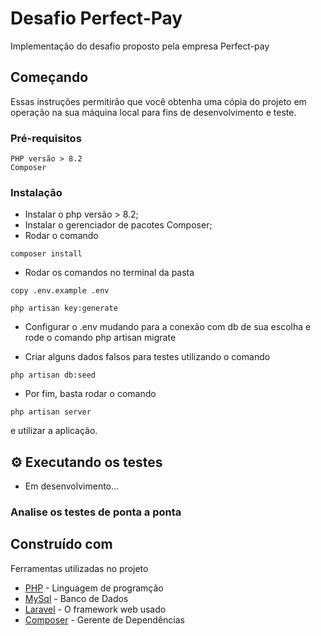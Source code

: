 # Desafio Perfect-Pay

Implementação do desafio proposto pela empresa Perfect-pay

## Começando

Essas instruções permitirão que você obtenha uma cópia do projeto em operação na sua máquina local para fins de desenvolvimento e teste.

### Pré-requisitos

```
PHP versão > 8.2
Composer
```

###  Instalação


- Instalar o php versão > 8.2;
- Instalar o gerenciador de pacotes Composer;
- Rodar o comando 
``` 
composer install
```
- Rodar os comandos no terminal da  pasta 
``` 
copy .env.example .env
```
``` 
php artisan key:generate
``` 
- Configurar o .env mudando para a conexão com db de sua escolha e rode o comando php artisan migrate

- Criar alguns dados falsos para testes utilizando o comando 
``` 
php artisan db:seed
``` 
- Por fim, basta rodar o comando 
``` 
php artisan server
``` 
e utilizar a aplicação.

## ⚙️ Executando os testes

- Em desenvolvimento...

###  Analise os testes de ponta a ponta


##  Construído com

Ferramentas utilizadas no projeto

* [PHP](https://www.php.net/) - Linguagem de programção 
* [MySql](https://www.mysql.com/) - Banco de Dados  
* [Laravel](https://laravel.com/) - O framework web usado
* [Composer](https://getcomposer.or) - Gerente de Dependências



